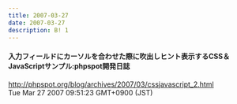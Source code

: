 ```yaml
---
title: 2007-03-27
date: 2007-03-27
description: B! 1
---
```


#### 入力フィールドにカーソルを合わせた際に吹出しヒント表示するCSS＆JavaScriptサンプル:phpspot開発日誌
http://phpspot.org/blog/archives/2007/03/cssjavascript_2.html<br>
Tue Mar 27 2007 09:51:23 GMT+0900 (JST)<br>


